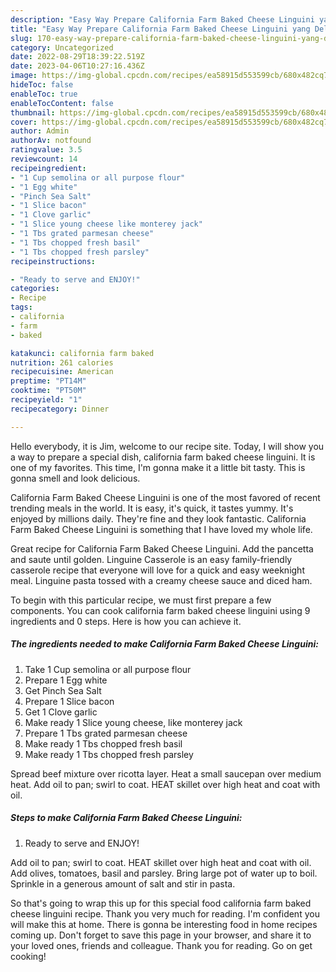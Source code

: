 ```yaml
---
description: "Easy Way Prepare California Farm Baked Cheese Linguini yang Delicious}"
title: "Easy Way Prepare California Farm Baked Cheese Linguini yang Delicious}"
slug: 170-easy-way-prepare-california-farm-baked-cheese-linguini-yang-delicious
category: Uncategorized
date: 2022-08-29T18:39:22.519Z
date: 2023-04-06T10:27:16.436Z
image: https://img-global.cpcdn.com/recipes/ea58915d553599cb/680x482cq70/california-farm-baked-cheese-linguini-recipe-main-photo.jpg
hideToc: false
enableToc: true
enableTocContent: false
thumbnail: https://img-global.cpcdn.com/recipes/ea58915d553599cb/680x482cq70/california-farm-baked-cheese-linguini-recipe-main-photo.jpg
cover: https://img-global.cpcdn.com/recipes/ea58915d553599cb/680x482cq70/california-farm-baked-cheese-linguini-recipe-main-photo.jpg
author: Admin
authorAv: notfound
ratingvalue: 3.5
reviewcount: 14
recipeingredient:
- "1 Cup semolina or all purpose flour"
- "1 Egg white"
- "Pinch Sea Salt"
- "1 Slice bacon"
- "1 Clove garlic"
- "1 Slice young cheese like monterey jack"
- "1 Tbs grated parmesan cheese"
- "1 Tbs chopped fresh basil"
- "1 Tbs chopped fresh parsley"
recipeinstructions:

- "Ready to serve and ENJOY!"
categories:
- Recipe
tags:
- california
- farm
- baked

katakunci: california farm baked 
nutrition: 261 calories
recipecuisine: American
preptime: "PT14M"
cooktime: "PT50M"
recipeyield: "1"
recipecategory: Dinner

---
```



Hello everybody, it is Jim, welcome to our recipe site. Today, I will show you a way to prepare a special dish, california farm baked cheese linguini. It is one of my favorites. This time, I'm gonna make it a little bit tasty. This is gonna smell and look delicious.

California Farm Baked Cheese Linguini is one of the most favored of recent trending meals in the world. It is easy, it's quick, it tastes yummy. It's enjoyed by millions daily. They're fine and they look fantastic. California Farm Baked Cheese Linguini is something that I have loved my whole life.

Great recipe for California Farm Baked Cheese Linguini. Add the pancetta and saute until golden. Linguine Casserole is an easy family-friendly casserole recipe that everyone will love for a quick and easy weeknight meal. Linguine pasta tossed with a creamy cheese sauce and diced ham.


To begin with this particular recipe, we must first prepare a few components. You can cook california farm baked cheese linguini using 9 ingredients and 0 steps. Here is how you can achieve it.

<!--inarticleads1-->

##### The ingredients needed to make California Farm Baked Cheese Linguini:

1. Take 1 Cup semolina or all purpose flour
1. Prepare 1 Egg white
1. Get Pinch Sea Salt
1. Prepare 1 Slice bacon
1. Get 1 Clove garlic
1. Make ready 1 Slice young cheese, like monterey jack
1. Prepare 1 Tbs grated parmesan cheese
1. Make ready 1 Tbs chopped fresh basil
1. Make ready 1 Tbs chopped fresh parsley


Spread beef mixture over ricotta layer. Heat a small saucepan over medium heat. Add oil to pan; swirl to coat. HEAT skillet over high heat and coat with oil. 

<!--inarticleads2-->

##### Steps to make California Farm Baked Cheese Linguini:


1. Ready to serve and ENJOY!

Add oil to pan; swirl to coat. HEAT skillet over high heat and coat with oil. Add olives, tomatoes, basil and parsley. Bring large pot of water up to boil. Sprinkle in a generous amount of salt and stir in pasta. 

So that's going to wrap this up for this special food california farm baked cheese linguini recipe. Thank you very much for reading. I'm confident you will make this at home. There is gonna be interesting food in home recipes coming up. Don't forget to save this page in your browser, and share it to your loved ones, friends and colleague. Thank you for reading. Go on get cooking!
